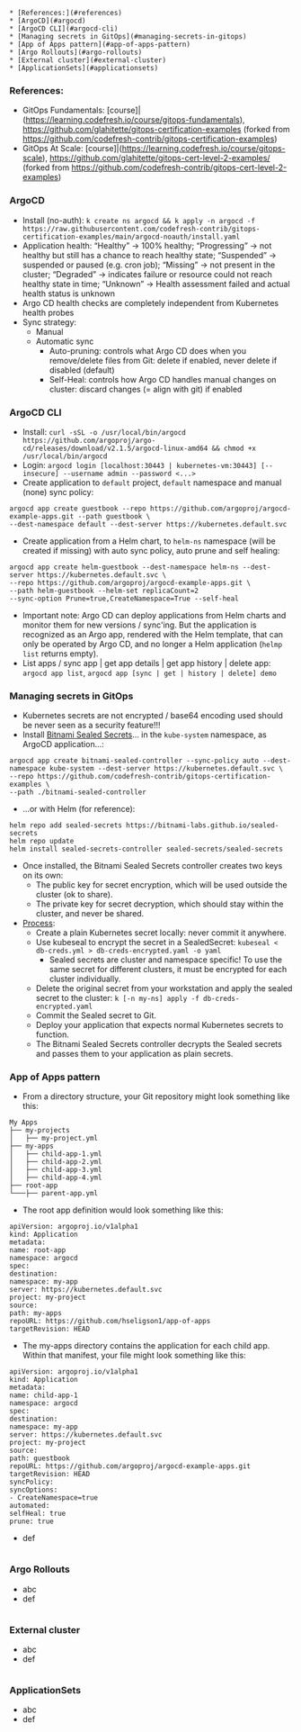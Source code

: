 <!-- TOC -->
    * [References:](#references)
    * [ArgoCD](#argocd)
    * [ArgoCD CLI](#argocd-cli)
    * [Managing secrets in GitOps](#managing-secrets-in-gitops)
    * [App of Apps pattern](#app-of-apps-pattern)
    * [Argo Rollouts](#argo-rollouts)
    * [External cluster](#external-cluster)
    * [ApplicationSets](#applicationsets)
<!-- TOC -->

### References:
- GitOps Fundamentals: [course]|(https://learning.codefresh.io/course/gitops-fundamentals), https://github.com/glahitette/gitops-certification-examples (forked from https://github.com/codefresh-contrib/gitops-certification-examples) 
- GitOps At Scale: [course]|(https://learning.codefresh.io/course/gitops-scale), https://github.com/glahitette/gitops-cert-level-2-examples/ (forked from https://github.com/codefresh-contrib/gitops-cert-level-2-examples)

### ArgoCD

- Install (no-auth): `k create ns argocd && k apply -n argocd -f https://raw.githubusercontent.com/codefresh-contrib/gitops-certification-examples/main/argocd-noauth/install.yaml`
- Application health: “Healthy” -> 100% healthy; “Progressing” -> not healthy but still has a chance to reach healthy state; “Suspended” -> suspended or paused (e.g. cron job); “Missing” -> not present in the cluster; “Degraded” -> indicates failure or resource could not reach healthy state in time; “Unknown” -> Health assessment failed and actual health status is unknown
- Argo CD health checks are completely independent from Kubernetes health probes
- Sync strategy:
  - Manual
  - Automatic sync
    - Auto-pruning: controls what Argo CD does when you remove/delete files from Git: delete if enabled, never delete if disabled (default) 
    - Self-Heal: controls how Argo CD handles manual changes on cluster: discard changes (= align with git) if enabled

### ArgoCD CLI
- Install: `curl -sSL -o /usr/local/bin/argocd https://github.com/argoproj/argo-cd/releases/download/v2.1.5/argocd-linux-amd64 && chmod +x /usr/local/bin/argocd`
- Login: `argocd login [localhost:30443 | kubernetes-vm:30443] [--insecure] --username admin --password <...>`
- Create application to `default` project, `default` namespace and manual (none) sync policy:
```
argocd app create guestbook --repo https://github.com/argoproj/argocd-example-apps.git --path guestbook \
--dest-namespace default --dest-server https://kubernetes.default.svc
```
- Create application from a Helm chart, to `helm-ns` namespace (will be created if missing) with auto sync policy, auto prune and self healing:
```
argocd app create helm-guestbook --dest-namespace helm-ns --dest-server https://kubernetes.default.svc \
--repo https://github.com/argoproj/argocd-example-apps.git \
--path helm-guestbook --helm-set replicaCount=2
--sync-option Prune=true,CreateNamespace=True --self-heal
```
  - Important note: Argo CD can deploy applications from Helm charts and monitor them for new versions / sync'ing. But the application is recognized as an Argo app, rendered with the Helm template, that can only be operated by Argo CD, and no longer a Helm application (`helmp list` returns empty).
- List apps / sync app | get app details | get app history | delete app: `argocd app list`, `argocd app [sync | get | history | delete] demo`

### Managing secrets in GitOps
- Kubernetes secrets are not encrypted / base64 encoding used should be never seen as a security feature!!!
- Install [Bitnami Sealed Secrets](https://github.com/bitnami-labs/sealed-secrets)... in the `kube-system` namespace, as ArgoCD application...:
```
argocd app create bitnami-sealed-controller --sync-policy auto --dest-namespace kube-system --dest-server https://kubernetes.default.svc \
--repo https://github.com/codefresh-contrib/gitops-certification-examples \
--path ./bitnami-sealed-controller
```
- ...or with Helm (for reference):
```
helm repo add sealed-secrets https://bitnami-labs.github.io/sealed-secrets
helm repo update
helm install sealed-secrets-controller sealed-secrets/sealed-secrets
```
- Once installed, the Bitnami Sealed Secrets controller creates two keys on its own:
  - The public key for secret encryption, which will be used outside the cluster (ok to share).
  - The private key for secret decryption, which should stay within the cluster, and never be shared.
- [Process](https://learning.codefresh.io/path-player?courseid=gitops-fundamentals&unit=gitops-fundamentals_63a080ca69969Unit):
  - Create a plain Kubernetes secret locally: never commit it anywhere.
  - Use kubeseal to encrypt the secret in a SealedSecret: `kubeseal < db-creds.yml > db-creds-encrypted.yaml -o yaml`
    - Sealed secrets are cluster and namespace specific! To use the same secret for different clusters, it must be encrypted for each cluster individually.
  - Delete the original secret from your workstation and apply the sealed secret to the cluster: `k [-n my-ns] apply -f db-creds-encrypted.yaml`
  - Commit the Sealed secret to Git.
  - Deploy your application that expects normal Kubernetes secrets to function.
  - The Bitnami Sealed Secrets controller decrypts the Sealed secrets and passes them to your application as plain secrets.

### App of Apps pattern

- From a directory structure, your Git repository might look something like this:
```
My Apps
├── my-projects
│   ├── my-project.yml
├── my-apps
│   ├── child-app-1.yml
│   ├── child-app-2.yml
│   ├── child-app-3.yml
│   ├── child-app-4.yml
├── root-app
└───├── parent-app.yml
```
- The root app definition would look something like this:
```
apiVersion: argoproj.io/v1alpha1
kind: Application
metadata:
name: root-app
namespace: argocd
spec:
destination:
namespace: my-app
server: https://kubernetes.default.svc
project: my-project
source:
path: my-apps
repoURL: https://github.com/hseligson1/app-of-apps
targetRevision: HEAD
```
- The my-apps directory contains the application for each child app. Within that manifest, your file might look something like this:
```
apiVersion: argoproj.io/v1alpha1
kind: Application
metadata:
name: child-app-1
namespace: argocd
spec:
destination:
namespace: my-app
server: https://kubernetes.default.svc
project: my-project
source:
path: guestbook
repoURL: https://github.com/argoproj/argocd-example-apps.git
targetRevision: HEAD
syncPolicy:
syncOptions:
- CreateNamespace=true
automated:
selfHeal: true
prune: true
```

- def
```
```

### Argo Rollouts

- abc
- def
```
```

### External cluster

- abc
- def
```
```

### ApplicationSets

- abc
- def
```
```